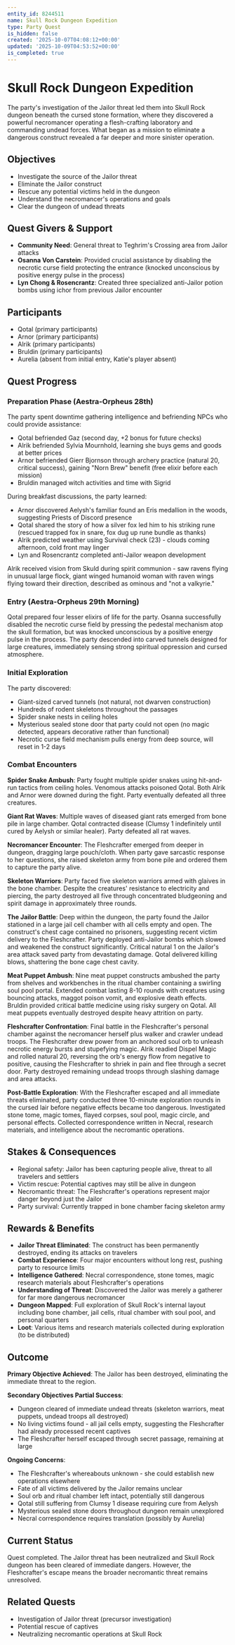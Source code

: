 ```yaml
---
entity_id: 8244511
name: Skull Rock Dungeon Expedition
type: Party Quest
is_hidden: false
created: '2025-10-07T04:08:12+00:00'
updated: '2025-10-09T04:53:52+00:00'
is_completed: true
---
```


# Skull Rock Dungeon Expedition

The party's investigation of the Jailor threat led them into Skull Rock dungeon beneath the cursed stone formation, where they discovered a powerful necromancer operating a flesh-crafting laboratory and commanding undead forces. What began as a mission to eliminate a dangerous construct revealed a far deeper and more sinister operation.

## Objectives

- Investigate the source of the Jailor threat
- Eliminate the Jailor construct
- Rescue any potential victims held in the dungeon
- Understand the necromancer's operations and goals
- Clear the dungeon of undead threats

## Quest Givers & Support

- **Community Need**: General threat to Teghrim's Crossing area from Jailor attacks
- **Osanna Von Carstein**: Provided crucial assistance by disabling the necrotic curse field protecting the entrance (knocked unconscious by positive energy pulse in the process)
- **Lyn Chong & Rosencrantz**: Created three specialized anti-Jailor potion bombs using ichor from previous Jailor encounter

## Participants

- Qotal (primary participants)
- Arnor (primary participants)
- Alrik (primary participants)
- Bruldin (primary participants)
- Aurelia (absent from initial entry, Katie's player absent)

## Quest Progress

### Preparation Phase (Aestra-Orpheus 28th)

The party spent downtime gathering intelligence and befriending NPCs who could provide assistance:

- Qotal befriended Gaz (second day, +2 bonus for future checks)
- Alrik befriended Sylvia Mournhold, learning she buys gems and goods at better prices
- Arnor befriended Gierr Bjornson through archery practice (natural 20, critical success), gaining "Norn Brew" benefit (free elixir before each mission)
- Bruldin managed witch activities and time with Sigrid

During breakfast discussions, the party learned:

- Arnor discovered Aelysh's familiar found an Eris medallion in the woods, suggesting Priests of Discord presence
- Qotal shared the story of how a silver fox led him to his striking rune (rescued trapped fox in snare, fox dug up rune bundle as thanks)
- Alrik predicted weather using Survival check (23) - clouds coming afternoon, cold front may linger
- Lyn and Rosencrantz completed anti-Jailor weapon development

Alrik received vision from Skuld during spirit communion - saw ravens flying in unusual large flock, giant winged humanoid woman with raven wings flying toward their direction, described as ominous and "not a valkyrie."

### Entry (Aestra-Orpheus 29th Morning)

Qotal prepared four lesser elixirs of life for the party. Osanna successfully disabled the necrotic curse field by pressing the pedestal mechanism atop the skull formation, but was knocked unconscious by a positive energy pulse in the process. The party descended into carved tunnels designed for large creatures, immediately sensing strong spiritual oppression and cursed atmosphere.

### Initial Exploration

The party discovered:

- Giant-sized carved tunnels (not natural, not dwarven construction)
- Hundreds of rodent skeletons throughout the passages
- Spider snake nests in ceiling holes
- Mysterious sealed stone door that party could not open (no magic detected, appears decorative rather than functional)
- Necrotic curse field mechanism pulls energy from deep source, will reset in 1-2 days

### Combat Encounters

**Spider Snake Ambush**: Party fought multiple spider snakes using hit-and-run tactics from ceiling holes. Venomous attacks poisoned Qotal. Both Alrik and Arnor were downed during the fight. Party eventually defeated all three creatures.

**Giant Rat Waves**: Multiple waves of diseased giant rats emerged from bone pile in large chamber. Qotal contracted disease (Clumsy 1 indefinitely until cured by Aelysh or similar healer). Party defeated all rat waves.

**Necromancer Encounter**: The Fleshcrafter emerged from deeper in dungeon, dragging large pouch/cloth. When party gave sarcastic response to her questions, she raised skeleton army from bone pile and ordered them to capture the party alive.

**Skeleton Warriors**: Party faced five skeleton warriors armed with glaives in the bone chamber. Despite the creatures' resistance to electricity and piercing, the party destroyed all five through concentrated bludgeoning and spirit damage in approximately three rounds.

**The Jailor Battle**: Deep within the dungeon, the party found the Jailor stationed in a large jail cell chamber with all cells empty and open. The construct's chest cage contained no prisoners, suggesting recent victim delivery to the Fleshcrafter. Party deployed anti-Jailor bombs which slowed and weakened the construct significantly. Critical natural 1 on the Jailor's area attack saved party from devastating damage. Qotal delivered killing blows, shattering the bone cage chest cavity.

**Meat Puppet Ambush**: Nine meat puppet constructs ambushed the party from shelves and workbenches in the ritual chamber containing a swirling soul pool portal. Extended combat lasting 8-10 rounds with creatures using bouncing attacks, maggot poison vomit, and explosive death effects. Bruldin provided critical battle medicine using risky surgery on Qotal. All meat puppets eventually destroyed despite heavy attrition on party.

**Fleshcrafter Confrontation**: Final battle in the Fleshcrafter's personal chamber against the necromancer herself plus walker and crawler undead troops. The Fleshcrafter drew power from an anchored soul orb to unleash necrotic energy bursts and stupefying magic. Alrik readied Dispel Magic and rolled natural 20, reversing the orb's energy flow from negative to positive, causing the Fleshcrafter to shriek in pain and flee through a secret door. Party destroyed remaining undead troops through slashing damage and area attacks.

**Post-Battle Exploration**: With the Fleshcrafter escaped and all immediate threats eliminated, party conducted three 10-minute exploration rounds in the cursed lair before negative effects became too dangerous. Investigated stone tome, magic tomes, flayed corpses, soul pool, magic circle, and personal effects. Collected correspondence written in Necral, research materials, and intelligence about the necromantic operations.

## Stakes & Consequences

- Regional safety: Jailor has been capturing people alive, threat to all travelers and settlers
- Victim rescue: Potential captives may still be alive in dungeon
- Necromantic threat: The Fleshcrafter's operations represent major danger beyond just the Jailor
- Party survival: Currently trapped in bone chamber facing skeleton army

## Rewards & Benefits

- **Jailor Threat Eliminated**: The construct has been permanently destroyed, ending its attacks on travelers
- **Combat Experience**: Four major encounters without long rest, pushing party to resource limits
- **Intelligence Gathered**: Necral correspondence, stone tomes, magic research materials about Fleshcrafter's operations
- **Understanding of Threat**: Discovered the Jailor was merely a gatherer for far more dangerous necromancer
- **Dungeon Mapped**: Full exploration of Skull Rock's internal layout including bone chamber, jail cells, ritual chamber with soul pool, and personal quarters
- **Loot**: Various items and research materials collected during exploration (to be distributed)

## Outcome

**Primary Objective Achieved**: The Jailor has been destroyed, eliminating the immediate threat to the region.

**Secondary Objectives Partial Success**:

- Dungeon cleared of immediate undead threats (skeleton warriors, meat puppets, undead troops all destroyed)
- No living victims found - all jail cells empty, suggesting the Fleshcrafter had already processed recent captives
- The Fleshcrafter herself escaped through secret passage, remaining at large

**Ongoing Concerns**:

- The Fleshcrafter's whereabouts unknown - she could establish new operations elsewhere
- Fate of all victims delivered by the Jailor remains unclear
- Soul orb and ritual chamber left intact, potentially still dangerous
- Qotal still suffering from Clumsy 1 disease requiring cure from Aelysh
- Mysterious sealed stone doors throughout dungeon remain unexplored
- Necral correspondence requires translation (possibly by Aurelia)

## Current Status

Quest completed. The Jailor threat has been neutralized and Skull Rock dungeon has been cleared of immediate dangers. However, the Fleshcrafter's escape means the broader necromantic threat remains unresolved.

## Related Quests

- Investigation of Jailor threat (precursor investigation)
- Potential rescue of captives
- Neutralizing necromantic operations at Skull Rock